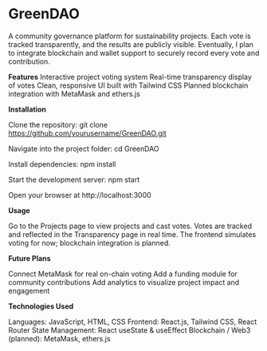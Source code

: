 # GreenDAO
A community governance platform for sustainability projects. Each vote is tracked transparently, and the results are publicly visible. Eventually, I plan to integrate blockchain and wallet support to securely record every vote and contribution.

**Features**
Interactive project voting system
Real-time transparency display of votes
Clean, responsive UI built with Tailwind CSS
Planned blockchain integration with MetaMask and ethers.js

**Installation**

Clone the repository:
git clone https://github.com/yourusername/GreenDAO.git

Navigate into the project folder:
cd GreenDAO

Install dependencies:
npm install

Start the development server:
npm start

Open your browser at http://localhost:3000

**Usage**

Go to the Projects page to view projects and cast votes.
Votes are tracked and reflected in the Transparency page in real time.
The frontend simulates voting for now; blockchain integration is planned.

**Future Plans**

Connect MetaMask for real on-chain voting
Add a funding module for community contributions
Add analytics to visualize project impact and engagement

**Technologies Used**

Languages: JavaScript, HTML, CSS
Frontend: React.js, Tailwind CSS, React Router
State Management: React useState & useEffect
Blockchain / Web3 (planned): MetaMask, ethers.js
